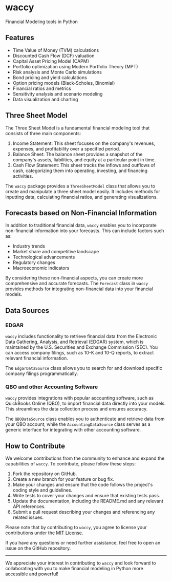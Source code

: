 # waccy

Financial Modeling tools in Python

## Features

- Time Value of Money (TVM) calculations
- Discounted Cash Flow (DCF) valuation
- Capital Asset Pricing Model (CAPM)
- Portfolio optimization using Modern Portfolio Theory (MPT)
- Risk analysis and Monte Carlo simulations
- Bond pricing and yield calculations
- Option pricing models (Black-Scholes, Binomial)
- Financial ratios and metrics
- Sensitivity analysis and scenario modeling
- Data visualization and charting

## Three Sheet Model

The Three Sheet Model is a fundamental financial modeling tool that consists of three main components:

1. Income Statement: This sheet focuses on the company's revenues, expenses, and profitability over a specified period.
2. Balance Sheet: The balance sheet provides a snapshot of the company's assets, liabilities, and equity at a particular point in time.
3. Cash Flow Statement: This sheet tracks the inflows and outflows of cash, categorizing them into operating, investing, and financing activities.

The `waccy` package provides a `ThreeSheetModel` class that allows you to create and manipulate a three sheet model easily. It includes methods for inputting data, calculating financial ratios, and generating visualizations.

## Forecasts based on Non-Financial Information

In addition to traditional financial data, `waccy` enables you to incorporate non-financial information into your forecasts. This can include factors such as:

- Industry trends
- Market share and competitive landscape
- Technological advancements
- Regulatory changes
- Macroeconomic indicators

By considering these non-financial aspects, you can create more comprehensive and accurate forecasts. The `Forecast` class in `waccy` provides methods for integrating non-financial data into your financial models.

## Data Sources

### EDGAR

`waccy` includes functionality to retrieve financial data from the Electronic Data Gathering, Analysis, and Retrieval (EDGAR) system, which is maintained by the U.S. Securities and Exchange Commission (SEC). You can access company filings, such as 10-K and 10-Q reports, to extract relevant financial information.

The `EdgarDataSource` class allows you to search for and download specific company filings programmatically.

### QBO and other Accounting Software

`waccy` provides integrations with popular accounting software, such as QuickBooks Online (QBO), to import financial data directly into your models. This streamlines the data collection process and ensures accuracy.

The `QBODataSource` class enables you to authenticate and retrieve data from your QBO account, while the `AccountingDataSource` class serves as a generic interface for integrating with other accounting software.

## How to Contribute

We welcome contributions from the community to enhance and expand the capabilities of `waccy`. To contribute, please follow these steps:

1. Fork the repository on GitHub.
2. Create a new branch for your feature or bug fix.
3. Make your changes and ensure that the code follows the project's coding style and guidelines.
4. Write tests to cover your changes and ensure that existing tests pass.
5. Update the documentation, including the README.md and any relevant API references.
6. Submit a pull request describing your changes and referencing any related issues.

Please note that by contributing to `waccy`, you agree to license your contributions under the [MIT License](LICENSE).

If you have any questions or need further assistance, feel free to open an issue on the GitHub repository.

---

We appreciate your interest in contributing to `waccy` and look forward to collaborating with you to make financial modeling in Python more accessible and powerful!
